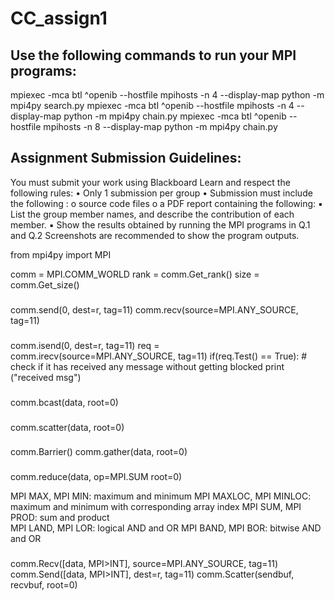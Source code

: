 # CC_assign1
## Use the following commands to run your MPI programs:
mpiexec -mca btl ^openib --hostfile mpihosts -n 4 --display-map python -m mpi4py search.py
mpiexec -mca btl ^openib --hostfile mpihosts -n 4 --display-map python -m mpi4py chain.py
mpiexec -mca btl ^openib --hostfile mpihosts -n 8 --display-map python -m mpi4py chain.py

## Assignment Submission Guidelines:
You must submit your work using Blackboard Learn and respect the following rules:
• Only 1 submission per group
• Submission must include the following :
    o source code files
    o a PDF report containing the following:
▪ List the group member names, and describe the contribution of each member.
▪ Show the results obtained by running the MPI programs in Q.1 and Q.2 Screenshots are recommended to show the program outputs. 

from mpi4py import MPI

comm = MPI.COMM_WORLD
rank = comm.Get_rank()
size = comm.Get_size()


### <!-- blocking: send/recv -->
comm.send(0, dest=r, tag=11)
comm.recv(source=MPI.ANY_SOURCE, tag=11)

### <!-- non-blocking: isend/irecv -->
comm.isend(0, dest=r, tag=11)
req = comm.irecv(source=MPI.ANY_SOURCE, tag=11)
if(req.Test() == True): # check if it has received any message without getting blocked
    print ("received msg")

### <!-- Collective Communication: broadcast -->
comm.bcast(data, root=0)

### <!-- Collective Communication: scatter -->
comm.scatter(data, root=0)

### <!-- Collective Communication: gather -->
comm.Barrier()
comm.gather(data, root=0)

### <!-- Collective Communication: reduce -->
comm.reduce(data, op=MPI.SUM root=0)

MPI MAX, MPI MIN: maximum and minimum
MPI MAXLOC, MPI MINLOC: maximum and minimum with corresponding array index
MPI SUM, MPI PROD: sum and product	
MPI LAND, MPI LOR: logical AND and OR
MPI BAND, MPI BOR: bitwise AND and OR

### <!-- NUMPY -->
comm.Recv([data, MPI>INT], source=MPI.ANY_SOURCE, tag=11)
comm.Send([data, MPI>INT], dest=r, tag=11)
comm.Scatter(sendbuf, recvbuf, root=0)
